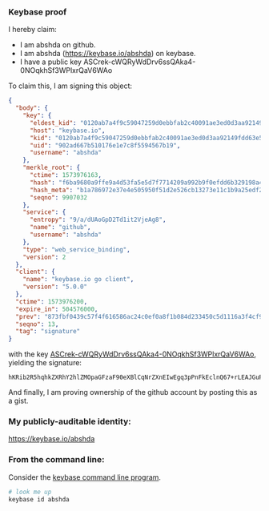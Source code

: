 ### Keybase proof

I hereby claim:

  * I am abshda on github.
  * I am abshda (https://keybase.io/abshda) on keybase.
  * I have a public key ASCrek-cWQRyWdDrv6ssQAka4-0NOqkhSf3WPlxrQaV6WAo

To claim this, I am signing this object:

```json
{
  "body": {
    "key": {
      "eldest_kid": "0120ab7a4f9c59047259d0ebbfab2c40091ae3ed0d3aa92149fdd63e5c6b41a57a580a",
      "host": "keybase.io",
      "kid": "0120ab7a4f9c59047259d0ebbfab2c40091ae3ed0d3aa92149fdd63e5c6b41a57a580a",
      "uid": "902ad667b510176e1e7c8f5594567b19",
      "username": "abshda"
    },
    "merkle_root": {
      "ctime": 1573976163,
      "hash": "f6ba9680a9ffe9a4d53fa5e5d7f7714209a992b9f0efdd6b329198a4e41ea1b51d8d46060573cb1f5aa51fc9b174ad23c5ee8b107ce820b3cd0f38134045ef59",
      "hash_meta": "b1a786972e37e4e505950f51d2e526cb13273e11c1b9a25edf291350f52bf6cd",
      "seqno": 9907032
    },
    "service": {
      "entropy": "9/a/dUAoGpD2Td1it2VjeAg8",
      "name": "github",
      "username": "abshda"
    },
    "type": "web_service_binding",
    "version": 2
  },
  "client": {
    "name": "keybase.io go client",
    "version": "5.0.0"
  },
  "ctime": 1573976200,
  "expire_in": 504576000,
  "prev": "873fbf0439c57f4f616586ac24c0ef0a8f1b084d233450c5d1116a3f4cf9bd37",
  "seqno": 13,
  "tag": "signature"
}
```

with the key [ASCrek-cWQRyWdDrv6ssQAka4-0NOqkhSf3WPlxrQaV6WAo](https://keybase.io/abshda), yielding the signature:

```
hKRib2R5hqhkZXRhY2hlZMOpaGFzaF90eXBlCqNrZXnEIwEgq3pPnFkEclnQ67+rLEAJGuPtDTqpIUn91j5ca0GlelgKp3BheWxvYWTESpcCDcQghz+/BDnFf09hZYasJMDvCo8bCE0jNFDF0RFqP0z5vTfEIO7pK8rTiIfSJXRpeLqzRfCNZEcg3cOiO5mXlpXcESoJAgHCo3NpZ8RAhbglTaAyTXuzK8diRdrlb0aLI0wlvWK3drZOe5Z3q9kjhtkTkBXi1AdNLT/19CL+2j4QWM/6FmA/1zSuohEwBKhzaWdfdHlwZSCkaGFzaIKkdHlwZQildmFsdWXEIDE985RBholhDYuf/nwA2sMM1FifnKLHS17aA8tEKi9no3RhZ80CAqd2ZXJzaW9uAQ==

```

And finally, I am proving ownership of the github account by posting this as a gist.

### My publicly-auditable identity:

https://keybase.io/abshda

### From the command line:

Consider the [keybase command line program](https://keybase.io/download).

```bash
# look me up
keybase id abshda
```
